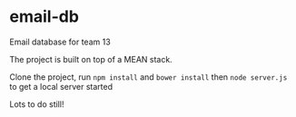 # email-db
Email database for team 13


The project is built on top of a MEAN stack. 

Clone the project, run `npm install` and `bower install` then `node server.js` to get a local server started

Lots to do still! 
